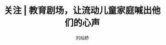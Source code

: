 ---
layout:     post
title:      关注 | 教育剧场，让流动儿童家庭喊出他们的心声
msg:		
category:	视频报道
author:     "刘灿娇"
o_link:		http://mp.weixin.qq.com/s/B3loaVKIF6gJ0ClkxpRFPA
---